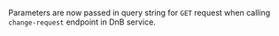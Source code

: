 Parameters are now passed in query string for `GET` request when calling `change-request` endpoint in DnB service.